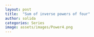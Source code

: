 ```yaml
---
layout: post
title:  "Sum of inverse powers of four"
author: solida
categories: Series
image: assets/images/Power4.png
---
```

<div id="observablehq-6c0f974d">
  <div class="observablehq-dom"></div>
  <div class="observablehq-viewof-levels"></div>
</div>
<script type="module">
  import {Runtime, Inspector} from "https://cdn.jsdelivr.net/npm/@observablehq/runtime@4/dist/runtime.js";
  import define from "https://api.observablehq.com/@864af2bf64442aa6/inverse-power-of-4.js?v=3";
  (new Runtime).module(define, name => {
    if (name === "dom") return Inspector.into("#observablehq-6c0f974d .observablehq-dom")();
    if (name === "viewof levels") return Inspector.into("#observablehq-6c0f974d .observablehq-viewof-levels")();
  });
</script>